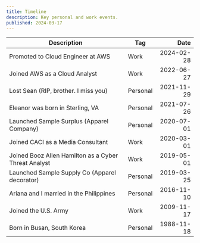```yaml
---
title: Timeline
description: Key personal and work events.
published: 2024-03-17
---
```


| Description                                          | Tag      |       Date |
| -----------------------------------------------------| -------- | ---------: |
| Promoted to Cloud Engineer at AWS                    | Work     | 2024-02-28 |
| Joined AWS as a Cloud Analyst                        | Work     | 2022-06-27 |
| Lost Sean (RIP, brother. I miss you)                 | Personal | 2021-11-29 |
| Eleanor was born in Sterling, VA                     | Personal | 2021-07-26 |
| Launched Sample Surplus (Apparel Company)            | Personal | 2020-07-01 |
| Joined CACI as a Media Consultant                    | Work     | 2020-03-01 |
| Joined Booz Allen Hamilton as a Cyber Threat Analyst | Work     | 2019-05-01 |
| Launched Sample Supply Co (Apparel decorator)        | Personal | 2019-03-25 |
| Ariana and I married in the Philippines              | Personal | 2016-11-10 |
| Joined the U.S. Army                                 | Work     | 2009-11-17 |
| Born in Busan, South Korea                           | Personal | 1988-11-18 |